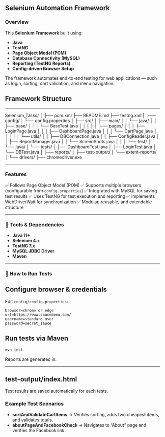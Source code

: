 ## Selenium Automation Framework

### Overview

This **Selenium Framework** built using:

* **Java**
* **TestNG**
* **Page Object Model (POM)**
* **Database Connectivity (MySQL)**
* **Reporting (TestNG Reports)**
* **Config-driven Browser Setup**

The framework automates end-to-end testing for web applications — such as login, sorting, cart validation, and menu navigation.

## Framework Structure

---

Selenium_Tasks/
│
├── pom.xml
├── README.md
├── testng.xml
│
├── config/
│   └── config.properties
│
├── src/
│   ├── main/
│   │   └── java/
│   │       ├── base/
│   │       │   └── BaseTest.java
│   │       │
│   │       ├── pages/
│   │       │   ├── LoginPage.java
│   │       │   ├── DashboardPage.java
│   │       │   └── CartPage.java
│   │       │
│   │       └── utils/
│   │           ├── DBConnection.java
│   │           ├── ConfigReader.java
│   │           ├── ReportManager.java
│   │           └── ScreenShots.java
│   │
│   └── test/
│       └── java/
│           └── tests/
│               ├── DashboardTest.java
│               ├── LoginTest.java
│               └── DBTest.java
│
├── reports/
│   ├── test-output/
│   └── extent-reports/
│
└── drivers/
    ├── chromedriver.exe

---

### Features

✅ Follows Page Object Model (POM)
✅ Supports multiple browsers (configurable from `config.properties`)
✅ Integrated with MySQL for saving test results
✅ Uses TestNG for test execution and reporting
✅ Implements WebDriverWait for synchronization
✅ Modular, reusable, and extendable structure

---

### 🧰 Tools & Dependencies

* **Java 11+**
* **Selenium 4.x**
* **TestNG 7.x**
* **MySQL JDBC Driver**
* **Maven**

---

### 🚀 How to Run Tests

## Configure browser & credentials

Edit `config/config.properties`:

```properties
browser=chrome or edge
url=https://www.saucedemo.com/
username=standard_user
password=secret_sauce
```

## Run tests via Maven

```bash
mvn test
```
Reports are generated in:

---
test-output/index.html
---

Test results are saved automatically for each tests.

### Example Test Scenarios

* **sortAndValidateCartItems** → Verifies sorting, adds two cheapest items, and validates totals.
* **aboutPageAndFacebookCheck** → Navigates to “About” page and verifies the Facebook link.

